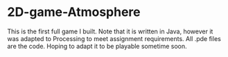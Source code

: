 # 2D-game-Atmosphere

This is the first full game I built. Note that it is written in Java, however it was adapted to Processing to meet assignment requirements. All .pde files are the code. Hoping to adapt it to be playable sometime soon.

